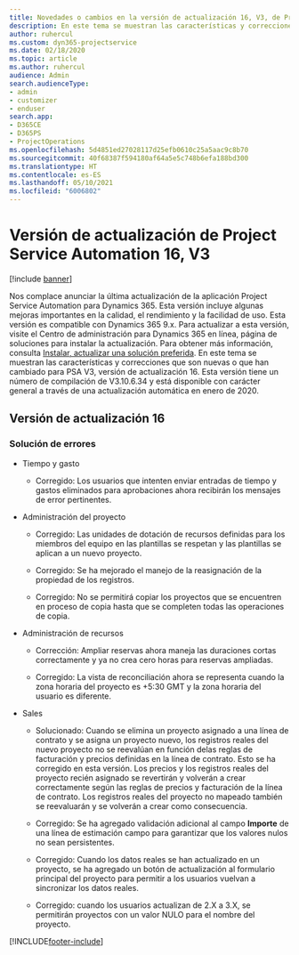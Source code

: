```yaml
---
title: Novedades o cambios en la versión de actualización 16, V3, de Project Service Automation
description: En este tema se muestran las características y correcciones que están disponibles en la versión de actualización 16, V3, de Project Service Automation.
author: ruhercul
ms.custom: dyn365-projectservice
ms.date: 02/18/2020
ms.topic: article
ms.author: ruhercul
audience: Admin
search.audienceType:
- admin
- customizer
- enduser
search.app:
- D365CE
- D365PS
- ProjectOperations
ms.openlocfilehash: 5d4851ed27028117d25efb0610c25a5aac9c8b70
ms.sourcegitcommit: 40f68387f594180af64a5e5c748b6efa188bd300
ms.translationtype: HT
ms.contentlocale: es-ES
ms.lasthandoff: 05/10/2021
ms.locfileid: "6006802"
---
```

# <a name="project-service-automation-update-release-16-v3"></a>Versión de actualización de Project Service Automation 16, V3

[!include [banner](../includes/psa-now-project-operations.md)]

Nos complace anunciar la última actualización de la aplicación Project Service Automation para Dynamics 365. Esta versión incluye algunas mejoras importantes en la calidad, el rendimiento y la facilidad de uso.  Esta versión es compatible con Dynamics 365 9.x. Para actualizar a esta versión, visite el Centro de administración para Dynamics 365 en línea, página de soluciones para instalar la actualización. Para obtener más información, consulta [Instalar, actualizar una solución preferida](/dynamics365/project-service/upgrade-psa-home-page).
En este tema se muestran las características y correcciones que son nuevas o que han cambiado para PSA V3, versión de actualización 16. Esta versión tiene un número de compilación de V3.10.6.34 y está disponible con carácter general a través de una actualización automática en enero de 2020.


## <a name="update-release-16"></a>Versión de actualización 16

### <a name="bug-fixes"></a>Solución de errores

-   Tiempo y gasto

    -   Corregido: Los usuarios que intenten enviar entradas de tiempo y gastos eliminados para aprobaciones ahora recibirán los mensajes de error pertinentes.

-   Administración del proyecto

    -   Corregido: Las unidades de dotación de recursos definidas para los miembros del equipo en las plantillas se respetan y las plantillas se aplican a un nuevo proyecto.

    -   Corregido: Se ha mejorado el manejo de la reasignación de la propiedad de los registros.

    -   Corregido: No se permitirá copiar los proyectos que se encuentren en proceso de copia hasta que se completen todas las operaciones de copia.

-   Administración de recursos

    -   Corrección: Ampliar reservas ahora maneja las duraciones cortas correctamente y ya no crea cero horas para reservas ampliadas.

    -   Corregido: La vista de reconciliación ahora se representa cuando la zona horaria del proyecto es +5:30 GMT y la zona horaria del usuario es diferente.

-   Sales

    -   Solucionado: Cuando se elimina un proyecto asignado a una línea de contrato y se asigna un proyecto nuevo, los registros reales del nuevo proyecto no se reevalúan en función delas reglas de facturación y precios definidas en la línea de contrato. Esto se ha corregido en esta versión. Los precios y los registros reales del proyecto recién asignado se revertirán y volverán a crear correctamente según las reglas de precios y facturación de la línea de contrato. Los registros reales del proyecto no mapeado también se reevaluarán y se volverán a crear como consecuencia.

    -   Corregido: Se ha agregado validación adicional al campo **Importe** de una línea de estimación campo para garantizar que los valores nulos no sean persistentes.

    -   Corregido: Cuando los datos reales se han actualizado en un proyecto, se ha agregado un botón de actualización al formulario principal del proyecto para permitir a los usuarios vuelvan a sincronizar los datos reales.

    -   Corregido: cuando los usuarios actualizan de 2.X a 3.X, se permitirán proyectos con un valor NULO para el nombre del proyecto.



[!INCLUDE[footer-include](../includes/footer-banner.md)]